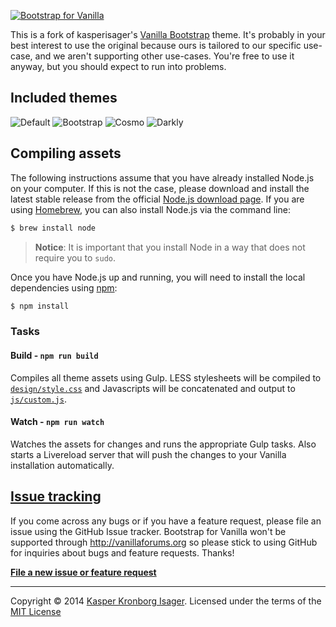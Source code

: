 [![Bootstrap for Vanilla](screenshot.png)](https://github.com/kasperisager/vanilla-bootstrap)

This is a fork of kasperisager's [Vanilla Bootstrap](https://github.com/kasperisager/vanilla-bootstrap) theme. It's probably in your best interest to use the original because ours is tailored to our specific use-case, and we aren't supporting other use-cases. You're free to use it anyway, but you should expect to run into problems.

## Included themes

![Default](design/screenshot_default.png)
![Bootstrap](design/screenshot_bootstrap.png)
![Cosmo](design/screenshot_cosmo.png)
![Darkly](design/screenshot_darkly.png)

## Compiling assets

The following instructions assume that you have already installed Node.js on your computer. If this is not the case, please download and install the latest stable release from the official [Node.js download page](http://nodejs.org/download/). If you are using [Homebrew](http://brew.sh/), you can also install Node.js via the command line:

```sh
$ brew install node
```

> __Notice__: It is important that you install Node in a way that does not require you to `sudo`.

Once you have Node.js up and running, you will need to install the local dependencies using [npm](http://npmjs.org):

```sh
$ npm install
```

### Tasks

#### Build - `npm run build`
Compiles all theme assets using Gulp. LESS stylesheets will be compiled to [`design/style.css`](design/style.css) and Javascripts will be concatenated and output to [`js/custom.js`](js/custom.js).

#### Watch - `npm run watch`
Watches the assets for changes and runs the appropriate Gulp tasks. Also starts a Livereload server that will push the changes to your Vanilla installation automatically.

## [Issue tracking](https://github.com/metazaku/vanilla-bootstrap/issues)

If you come across any bugs or if you have a feature request, please file an issue using the GitHub Issue tracker. Bootstrap for Vanilla won't be supported through http://vanillaforums.org so please stick to using GitHub for inquiries about bugs and feature requests. Thanks!

[__File a new issue or feature request__](https://github.com/metazaku/vanilla-bootstrap/issues/new)

---

Copyright &copy; 2014 [Kasper Kronborg Isager](https://github.com/kasperisager). Licensed under the terms of the [MIT License](LICENSE.md)

